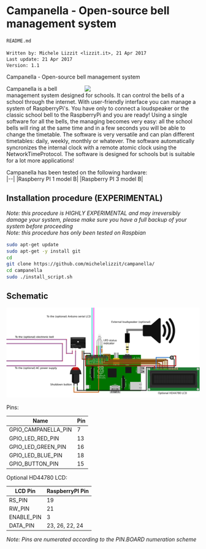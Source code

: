 # Campanella - Open-source bell management system

    README.md
 
    Written by: Michele Lizzit <lizzit.it>, 21 Apr 2017
    Last update: 21 Apr 2017
    Version: 1.1


Campanella - Open-source bell management system 


<img src="https://github.com/michelelizzit/campanella/raw/master/printables/campanella_logo.png" width="300px" style="float: right;">



Campanella is a bell management system designed for schools. It can control the bells of a school through the internet.
With user-friendly interface you can manage a system of RaspberryPi's.
You have only to connect a loudspeaker or the classic school bell to the RaspberryPi and you are ready! 
Using a single software for all the bells, the managing becomes very easy: all the school bells will ring at the same time and in a few seconds you will be able to change the timetable.
The software is very versatile and can plan different timetables: daily, weekly, monthly or whatever.
The software automatically syncronizes the internal clock with a remote atomic clock using the NetworkTimeProtocol.
The software is designed for schools but is suitable for a lot more applications!

Campanella has been tested on the following hardware:  
|--|
|Raspberry PI 1 model B|
|Raspberry PI 3 model B|

## Installation procedure (EXPERIMENTAL)  
_Note: this procedure is HIGHLY EXPERIMENTAL and may irreversibly damage your system, please make sure you have a full backup of your system before proceeding_  
_Note: this procedure has only been tested on Raspbian_  

```bash
sudo apt-get update
sudo apt-get -y install git
cd
git clone https://github.com/michelelizzit/campanella/
cd campanella
sudo ./install_script.sh
```

## Schematic  
![Schematic](/printables/schematic.png)

Pins:  

Name | Pin
--|--
GPIO_CAMPANELLA_PIN | 7
GPIO_LED_RED_PIN | 13
GPIO_LED_GREEN_PIN | 16
GPIO_LED_BLUE_PIN | 18
GPIO_BUTTON_PIN | 15

Optional HD44780 LCD:

LCD Pin| RaspberryPI Pin
--|--
RS_PIN | 19
RW_PIN | 21
ENABLE_PIN | 3
DATA_PIN | 23, 26, 22, 24

_Note: Pins are numerated according to the PIN.BOARD numeration scheme_  
